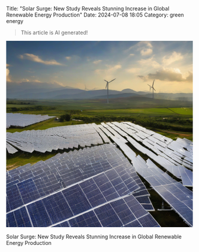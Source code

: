 Title: "Solar Surge: New Study Reveals Stunning Increase in Global Renewable Energy Production"
Date: 2024-07-08 18:05
Category: green energy

> This article is AI generated!

![Alt Text](images/2024-07-08-solar-surge-new-study-reveals-stunning-increase-in-global-renewable-energy-production.png)

Solar Surge: New Study Reveals Stunning Increase in Global Renewable Energy Production